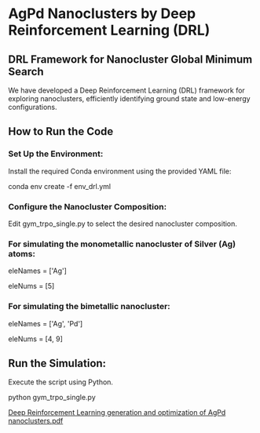 # AgPd Nanoclusters by Deep Reinforcement Learning (DRL)

## DRL Framework for Nanocluster Global Minimum Search

We have developed a Deep Reinforcement Learning (DRL) framework for exploring nanoclusters, efficiently identifying ground state and low-energy configurations.


## How to Run the Code

### Set Up the Environment:

Install the required Conda environment using the provided YAML file:

conda env create -f env_drl.yml

### Configure the Nanocluster Composition:

Edit gym_trpo_single.py to select the desired nanocluster composition.

### For simulating the monometallic nanocluster of Silver (Ag) atoms:

eleNames = ['Ag']

eleNums = [5]

### For simulating the bimetallic nanocluster:

eleNames = ['Ag', 'Pd']

eleNums = [4, 9]

## Run the Simulation:

Execute the script using Python.

python gym_trpo_single.py

[Deep Reinforcement Learning generation and optimization of AgPd nanoclusters.pdf](https://github.com/user-attachments/files/21455454/Deep.Reinforcement.Learning.generation.and.optimization.of.AgPd.nanoclusters.pdf)

